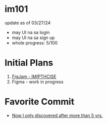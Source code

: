 # im101
update as of 03/27/24
- may UI na sa login
- may UI na sa sign up
- whole progress: 5/100

# Initial Plans
1. [FigJam - IMIPTHCISE](https://www.figma.com/file/SiEdOnDB9HElAfkJIv1nCo/IMIPTHCISE---Diagrams?type=whiteboard&node-id=0%3A1&t=ZcQ28ss9nmOYs546-1)
2. Figma - work in progress

# Favorite Commit
- [Now I only discovered after more than 5 yrs.](https://github.com/lash0000/im101/commit/f352bd8872de10a71f1303b8c67507dce8d58e5a)